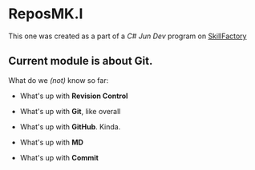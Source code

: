 # ReposMK.I

This one was created as a part of a *C# Jun Dev* program on [SkillFactory](https://skillfactory.ru/csharp)

## Current module is about Git.
	
What do we *(not)* know so far:
	
* What's up with **Revision Control**
	
* What's up with **Git**, like overall
	
* What's up with **GitHub**. Kinda.
	
* What's up with **MD**
	
* What's up with **Commit**